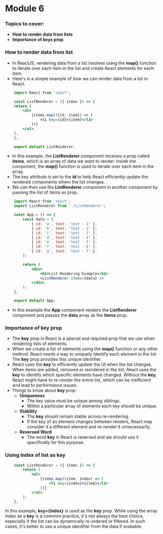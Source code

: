# Module 6

### Topics to cover:
- **How to render data from lists**
- **Importance of keys prop**

### How to render data from list
- In ReactJS, rendering data from a list involves using the **map()** function to iterate over each item in the list and create React elements for each item.
- Here's is a simple example of how we can render data from a list in React.
``` jsx
    import React from 'react';

    const ListRenderer = ({ items }) => {
    return (
        <ul>
            {items.map(({id, item}) => (
                <li key={id}>{item}</li>
            ))}
        </ul>
    );
    };

    export default ListRenderer;
```
- In this example, the **ListRenderer** component receives a prop called **items**, which is an array of data we want to render. Inside the component, the **map()** function is used to iterate over each item in the array. 
- The key attribute is set to the **id** to help React efficiently update the rendered components whem the list changes.
- We can then use the **ListRenderer** component in another component by passing the list of items as prop.
``` jsx
    import React from 'react';
    import ListRenderer from './ListRenderer';

    const App = () => {
        const data = [
            { id: 'a', text: 'text - 1' },
            { id: 'b', text: 'text - 2' },
            { id: 'c', text: 'text - 3' },
            { id: 'd', text: 'text - 4' },
            { id: 'e', text: 'text - 5' },
            { id: 'f', text: 'text - 6' },
            { id: 'g', text: 'text - 7' },
        ];

        return (
            <div>
                <h1>List Rendering Example</h1>
                <ListRenderer items={data} />
            </div>
        );
    };

    export default App;
```
- In this example the **App** component renders the **ListRenderer** component and passes the **data** array as the **items** prop.

### Importance of key prop
- The **key** prop in React is a special and required prop that we use when rendering lists of elements.
- When we create a list of elements using the **map()** function or any other method. React needs a way to uniquely identify each element in the list. The **key** prop provides this unique identifier.
- React uses the **key** to efficiently update the UI when the list changes. When items are added, removed or reordered in the list, React uses the **key** to identify which specific elements have changed. Without the **key**, React might have to re-render the entire list, which can be inefficient and lead to performance issues.
- Things to know about **key** prop:
    - **Uniqueness**
        - The key value must be unique among siblings.
        - Within a particular array of elements each key should be unique.
    - **Stability**
        - The **key** should remain stable across re-rendering.
        - If the key of an element changes between renders, React may consider it a different element and re-render it unnecessarily.
    - **Reversed Word**
        - The word **key** in React is reserved and we should use it specifically for this purpose.

### Using index of list as key
``` jsx
    const ListRenderer = ({ items }) => {
        return (
            <ul>
                {items.map((item, index) => (
                    <li key={index}>{item}</li>
                ))}
            </ul>
        );
    };
```
In this example, **key={index}** is used as the **key** prop. While using the array index as a **key** is a common practice, it's not always the best choice, especially if the list can be dynamically re-ordered or filtered. In such cases, it's better to use a unique identifier from the data if avaliable.